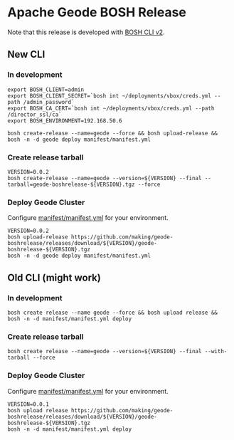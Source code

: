 # Apache Geode BOSH Release

Note that this release is developed with [BOSH CLI v2](http://bosh.io/docs/cli-v2.html).



## New CLI

### In development


```
export BOSH_CLIENT=admin
export BOSH_CLIENT_SECRET=`bosh int ~/deployments/vbox/creds.yml --path /admin_password`
export BOSH_CA_CERT=`bosh int ~/deployments/vbox/creds.yml --path /director_ssl/ca`
export BOSH_ENVIRONMENT=192.168.50.6
```

```
bosh create-release --name=geode --force && bosh upload-release && bosh -n -d geode deploy manifest/manifest.yml
```

### Create release tarball

```
VERSION=0.0.2
bosh create-release --name=geode --version=${VERSION} --final --tarball=geode-boshrelease-${VERSION}.tgz --force
```

### Deploy Geode Cluster

Configure [manifest/manifest.yml](manifest/manifest.yml) for your environment.

```
VERSION=0.0.2
bosh upload-release https://github.com/making/geode-boshrelease/releases/download/${VERSION}/geode-boshrelease-${VERSION}.tgz
bosh -n -d geode deploy manifest/manifest.yml
```

## Old CLI (might work)

### In development

```
bosh create release --name geode --force && bosh upload release && bosh -n -d manifest/manifest.yml deploy
```

### Create release tarball

```
bosh create release --name=geode --version=${VERSION} --final --with-tarball --force 
```

### Deploy Geode Cluster

Configure [manifest/manifest.yml](manifest/manifest.yml) for your environment.

```
VERSION=0.0.1
bosh upload release https://github.com/making/geode-boshrelease/releases/download/${VERSION}/geode-boshrelease-${VERSION}.tgz
bosh -n -d manifest/manifest.yml deploy 
```


